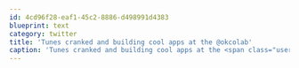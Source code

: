 ```yaml
---
id: 4cd96f28-eaf1-45c2-8886-d498991d4383
blueprint: text
category: twitter
title: 'Tunes cranked and building cool apps at the @okcolab'
caption: 'Tunes cranked and building cool apps at the <span class="username username_linked">@<a href="https://twitter.com/okcolab" title="Okanagan coLab">okcolab</a></span>'
---
```

